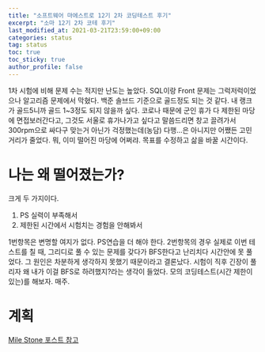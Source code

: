 ```yaml
---
title: "소프트웨어 마에스트로 12기 2차 코딩테스트 후기"
excerpt: "소마 12기 2차 코테 후기"
last_modified_at: 2021-03-21T23:59:00+09:00
categories: status
tag: status
toc: true
toc_sticky: true
author_profile: false
---
```


1차 시험에 비해 문제 수는 적지만 난도는 높았다. SQL이랑 Front 문제는 그럭저럭이었으나 알고리즘 문제에서 막혔다. 백준 솔브드 기준으로 골드정도 되는 것 같다. 내 랭크가 골드5니까 골드 1~3정도 되지 않을까 싶다.
코로나 때문에 군인 휴가 다 제한된 마당에 면접보러간다고, 그것도 서울로 휴가나가고 싶다고 말씀드리면 창고 끌려가서 300rpm으로 싸다구 맞는거 아닌가 걱정했는데(농담) 다행...은 아니지만 어쨌든 고민거리가 줄었다.
뭐, 이미 떨어진 마당에 어쩌랴. 목표를 수정하고 삶을 바꿀 시간이다.

# 나는 왜 떨어졌는가?

크게 두 가지이다.

1. PS 실력이 부족해서
2. 제한된 시간에서 시험치는 경험을 안해봐서

1번항목은 변명할 여지가 없다. PS연습을 더 해야 한다. 2번항목의 경우 실제로 이번 테스트를 칠 때, 그리디로 풀 수 있는 문제를 갖다가 BFS한다고 난리치다 시간안에 못 풀었다. 그 원인은 차분하게 생각하지 못했기 때문이라고 결론났다. 시험이 직후 긴장이 풀리자 왜 내가 이걸 BFS로 하려했지?라는 생각이 들었다. 모의 코딩테스트(시간 제한이 있는)를 해보자. 매주.

# 계획

[Mile Stone 포스트 참고](https://gyeonghokim.github.io/status/MileStone/)
